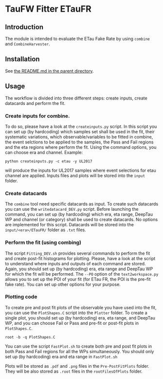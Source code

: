 # TauFW Fitter ETauFR
## Introduction
The module is intended to evaluate the ETau Fake Rate by using `combine` and `CombineHarvester`. 

## Installation

See [the README.md in the parent directory](../../../../#taufw).

## Usage 
The workflow is divided into three different steps: create inputs, create datacards and perform the fit.

### Create inputs for combine.
To do so, please have a look at the `createinputs.py` script. 
In this script you can set up (by hardcoding) which samples set shall be used in the fit, their systematic variations, which observable/variables to be fitted in combine, the event selctions to be applied to the samples, the Pass and Fail regions and the eta regions where perform the fit.
Using the command options, you can choose era and channel.
Example:
```
python createinputs.py -c etau -y UL2017
```
will produce the inputs for UL2017 samples where event selections for etau channel are applied.
Inputs files and plots will be stored into the `input` folder.

### Create datacards
The `combine` tool need specific datacards as input. 
To create such datacards you can use the `writedatacard_DEV.py` script.
Before launching the command, you can set up (by hardcoding) which era, eta range, DeepTau WP and channel (or category) shall be used to create datacards.
No options are implemented for this script. 
Datacards will be stored into the `input/<era>/ETauFR/` folder as `.txt` files.

### Perform the fit (using combing)
The script `Fitting_DEV.sh` provides several commands to perform the fit and create post-fit histograms for plotting.
Please, have a look at the script to understand where inputs and outputs of each command are stored.
Again, you should set up (by hardcoding) era, eta range and DeepTau WP for which the fit will be performed.
The `--PO` option of the `text2workspace.py` allows you to set up the POI of your fit (for ETau FR, the POI is the pre-fit fake rate).
You can set up other options for your purpose.

### Plotting code
To create pre and post fit plots of the observable you have used into the fit, you can use the `PlotShapes.C` script into the `Plotter` folder.
To create a single plot, you should set up (by hardcoding) era, eta range, and DeepTau WP, and you can choose Fail or Pass and pre-fit or post-fit plots in `PlotShapes.C`.
```
root -b -q PlotShapes.C
```

You can use the script `FastPlot.sh` to create both pre and post fit plots in both Pass and Fail regions for all the WPs simultaneously.
You should only set up (by hardcoding) era and eta range in `FastPlot.sh`

Plots will be stored as `.pdf` and `.png` files in the `Pre-PostFitPlots` folder.
They will be also stored as `.root` files in the `rootFilesOfPlots` folder.
